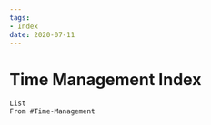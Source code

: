 ```yaml
---
tags:
- Index
date: 2020-07-11
---
```


# Time Management  Index

```dataview
List
From #Time-Management 
```